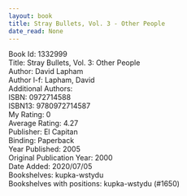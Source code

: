 ```yaml
---
layout: book
title: Stray Bullets, Vol. 3 - Other People
date_read: None
---
```


Book Id: 1332999<br />
Title: Stray Bullets, Vol. 3: Other People<br />
Author: David Lapham<br />
Author l-f: Lapham, David<br />
Additional Authors: <br />
ISBN: 0972714588<br />
ISBN13: 9780972714587<br />
My Rating: 0<br />
Average Rating: 4.27<br />
Publisher: El Capitan<br />
Binding: Paperback<br />
Year Published: 2005<br />
Original Publication Year: 2000<br />
Date Added: 2020/07/05<br />
Bookshelves: kupka-wstydu<br />
Bookshelves with positions: kupka-wstydu (#1650)<br />

